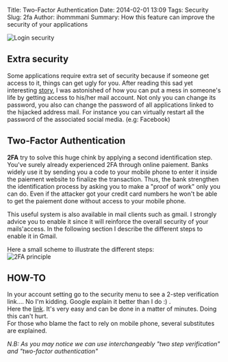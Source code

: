 Title: Two-Factor Authentication 
Date: 2014-02-01 13:09
Tags: Security
Slug: 2fa
Author: ihommmani
Summary: How this feature can improve the security of your applications

![Login security]({filename}/images/FEDTECH_2FA.png)

## Extra security
Some applications require extra set of security because if someone get access to it, things can get ugly for you.
After reading this sad yet interesting [story](https://medium.com/p/24eb09e026dd "twitter account  stolen"), I was astonished of how you can put a mess in someone's life by getting access to his/her mail account.
Not only you can change its password, you also can change the password of all applications linked to the hijacked address mail.
For instance you can virtually restart all the password of the associated social media. (e.g: Facebook)


## Two-Factor Authentication
**2FA** try to solve this huge chink by applying a second identification step.
You've surely already experienced 2FA through online paiement. Banks widely use it by sending you a code to your mobile phone to enter it inside the paiement website to finalize the transaction.
Thus, the bank strengthen the identification process by asking you to make a "proof of work" only you can do. Even if the attacker got your credit card numbers he won't be able to get the paiement done without access to your mobile phone.


This useful system is also available in mail clients such as gmail.
I strongly advice you to enable it since it will reinforce the overall security of your mails'access.
In the following section I describe the different steps to enable it in Gmail.

Here a small scheme to illustrate the different steps:    
![2FA principle](http://www.assurity.sg/onekey/2fa.gif "2fA")

## HOW-TO
In your account setting go to the security menu to see a 2-step verification link.... No I'm kidding. 
Google explain it better than I do :) .    
Here the [link](https://support.google.com/accounts/answer/180744?hl=en "2fa").
It's very easy and can be done in a matter of minutes. Doing this can't hurt.    
For those who blame the fact to rely on mobile phone, several substitutes are explained. 

*N.B: As you may notice we can use interchangeably "two step verification" and "two-factor authentication"*

